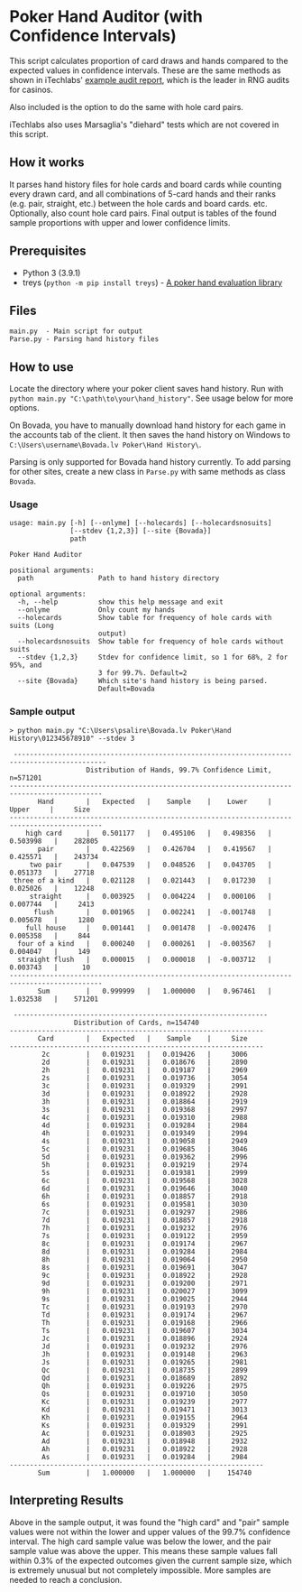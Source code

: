 
# Poker Hand Auditor (with Confidence Intervals)

This script calculates proportion of card draws and hands compared to the expected values in confidence intervals. These are the same methods as shown in iTechlabs' [example audit report](https://itechlabs.com/certification-services/rtprng-audits/), which is the leader in RNG audits for casinos.

Also included is the option to do the same with hole card pairs.

iTechlabs also uses Marsaglia's "diehard" tests which are not covered in this script.

## How it works

It parses hand history files for hole cards and board cards while counting every drawn card, and all combinations of 5-card hands and their ranks (e.g. pair, straight, etc.) between the hole cards and board cards. etc. Optionally, also count hole card pairs. Final output is tables of the found sample proportions with upper and lower confidence limits.

## Prerequisites

- Python 3 (3.9.1)
- treys (`python -m pip install treys`) - [A poker hand evaluation library](https://github.com/ihendley/treys)

## Files

```
main.py  - Main script for output
Parse.py - Parsing hand history files
```

## How to use

Locate the directory where your poker client saves hand history. Run with `python main.py "C:\path\to\your\hand_history"`. See usage below for more options.

On Bovada, you have to manually download hand history for each game in the accounts tab of the client. It then saves the hand history on Windows to `C:\Users\username\Bovada.lv Poker\Hand History\`.

Parsing is only supported for Bovada hand history currently. To add parsing for other sites, create a new class in `Parse.py` with same methods as class `Bovada`.

### Usage

```
usage: main.py [-h] [--onlyme] [--holecards] [--holecardsnosuits]
               [--stdev {1,2,3}] [--site {Bovada}]
               path

Poker Hand Auditor

positional arguments:
  path                Path to hand history directory

optional arguments:
  -h, --help          show this help message and exit
  --onlyme            Only count my hands
  --holecards         Show table for frequency of hole cards with suits (Long
                      output)
  --holecardsnosuits  Show table for frequency of hole cards without suits
  --stdev {1,2,3}     Stdev for confidence limit, so 1 for 68%, 2 for 95%, and
                      3 for 99.7%. Default=2
  --site {Bovada}     Which site's hand history is being parsed.
                      Default=Bovada
```

### Sample output

```
> python main.py "C:\Users\psalire\Bovada.lv Poker\Hand History\012345678910" --stdev 3

 ---------------------------------------------------------------------------------------------
                   Distribution of Hands, 99.7% Confidence Limit, n=571201                   
---------------------------------------------------------------------------------------------
       Hand        |   Expected   |    Sample    |    Lower     |    Upper     |     Size    
---------------------------------------------------------------------------------------------
    high card      |   0.501177   |   0.495106   |   0.498356   |   0.503998   |    282805   
       pair        |   0.422569   |   0.426704   |   0.419567   |   0.425571   |    243734   
     two pair      |   0.047539   |   0.048526   |   0.043705   |   0.051373   |    27718    
 three of a kind   |   0.021128   |   0.021443   |   0.017230   |   0.025026   |    12248    
     straight      |   0.003925   |   0.004224   |   0.000106   |   0.007744   |     2413    
      flush        |   0.001965   |   0.002241   |  -0.001748   |   0.005678   |     1280    
    full house     |   0.001441   |   0.001478   |  -0.002476   |   0.005358   |     844     
  four of a kind   |   0.000240   |   0.000261   |  -0.003567   |   0.004047   |     149     
  straight flush   |   0.000015   |   0.000018   |  -0.003712   |   0.003743   |      10     
---------------------------------------------------------------------------------------------
       Sum         |   0.999999   |   1.000000   |   0.967461   |   1.032538   |    571201   

 ---------------------------------------------------------------
                Distribution of Cards, n=154740                
---------------------------------------------------------------
       Card        |   Expected   |    Sample    |     Size    
---------------------------------------------------------------
        2c         |   0.019231   |   0.019426   |     3006    
        2d         |   0.019231   |   0.018676   |     2890    
        2h         |   0.019231   |   0.019187   |     2969    
        2s         |   0.019231   |   0.019736   |     3054    
        3c         |   0.019231   |   0.019329   |     2991    
        3d         |   0.019231   |   0.018922   |     2928    
        3h         |   0.019231   |   0.018864   |     2919    
        3s         |   0.019231   |   0.019368   |     2997    
        4c         |   0.019231   |   0.019310   |     2988    
        4d         |   0.019231   |   0.019284   |     2984    
        4h         |   0.019231   |   0.019349   |     2994    
        4s         |   0.019231   |   0.019058   |     2949    
        5c         |   0.019231   |   0.019685   |     3046    
        5d         |   0.019231   |   0.019362   |     2996    
        5h         |   0.019231   |   0.019219   |     2974    
        5s         |   0.019231   |   0.019381   |     2999    
        6c         |   0.019231   |   0.019568   |     3028    
        6d         |   0.019231   |   0.019646   |     3040    
        6h         |   0.019231   |   0.018857   |     2918    
        6s         |   0.019231   |   0.019581   |     3030    
        7c         |   0.019231   |   0.019297   |     2986    
        7d         |   0.019231   |   0.018857   |     2918    
        7h         |   0.019231   |   0.019232   |     2976    
        7s         |   0.019231   |   0.019122   |     2959    
        8c         |   0.019231   |   0.019174   |     2967    
        8d         |   0.019231   |   0.019284   |     2984    
        8h         |   0.019231   |   0.019064   |     2950    
        8s         |   0.019231   |   0.019691   |     3047    
        9c         |   0.019231   |   0.018922   |     2928    
        9d         |   0.019231   |   0.019200   |     2971    
        9h         |   0.019231   |   0.020027   |     3099    
        9s         |   0.019231   |   0.019025   |     2944    
        Tc         |   0.019231   |   0.019193   |     2970    
        Td         |   0.019231   |   0.019174   |     2967    
        Th         |   0.019231   |   0.019168   |     2966    
        Ts         |   0.019231   |   0.019607   |     3034    
        Jc         |   0.019231   |   0.018896   |     2924    
        Jd         |   0.019231   |   0.019232   |     2976    
        Jh         |   0.019231   |   0.019148   |     2963    
        Js         |   0.019231   |   0.019265   |     2981    
        Qc         |   0.019231   |   0.018735   |     2899    
        Qd         |   0.019231   |   0.018689   |     2892    
        Qh         |   0.019231   |   0.019226   |     2975    
        Qs         |   0.019231   |   0.019710   |     3050    
        Kc         |   0.019231   |   0.019239   |     2977    
        Kd         |   0.019231   |   0.019471   |     3013    
        Kh         |   0.019231   |   0.019155   |     2964    
        Ks         |   0.019231   |   0.019329   |     2991    
        Ac         |   0.019231   |   0.018903   |     2925    
        Ad         |   0.019231   |   0.018948   |     2932    
        Ah         |   0.019231   |   0.018922   |     2928    
        As         |   0.019231   |   0.019284   |     2984    
---------------------------------------------------------------
       Sum         |   1.000000   |   1.000000   |    154740   
```

## Interpreting Results

Above in the sample output, it was found the "high card" and "pair" sample values were not within the lower and upper values of the 99.7% confidence interval. The high card sample value was below the lower, and the pair sample value was above the upper. This means these sample values fall within 0.3% of the expected outcomes given the current sample size, which is extremely unusual but not completely impossible. More samples are needed to reach a conclusion.
